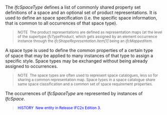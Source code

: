 The _IfcSpaceType_ defines a list of commonly shared property set definitions of a space and an optional set of product representations. It is used to define an space specification (i.e. the specific space information, that is common to all occurrences of that space type).

> <small>NOTE  The product representations are defined as
        representation maps (at the level of the supertype
        <i>IfcTypeProduct</i>, which gets assigned by an element
        occurrence instance through the
        <i>IfcShapeRepresentation.Item[1]</i> being an
        <i>IfcMappedItem</i>.</small>
> 


A space type is used to define the common properties of a certain type of space that may be applied to many instances of that type to assign a specific style. Space types may be exchanged without being already assigned to occurrences.

> <small>NOTE  The space types are often used to represent
        space catalogues, less so for sharing a common
        representation map. Space types in a space catalogue
        share same space classification and a common set of space
        requirement properties.</small>
> 


The occurrences of _IfcSpaceType_ are represented by instances of _IfcSpace_.

> <small><font color="#0000FF">HISTORY  New entity in
        Release IFC2x Edition 3.</font></small>
>